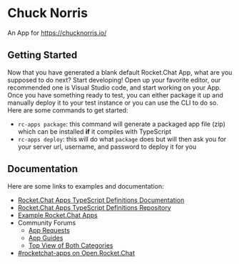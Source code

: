 # Chuck Norris
An App for https://chucknorris.io/

## Getting Started
Now that you have generated a blank default Rocket.Chat App, what are you supposed to do next?
Start developing! Open up your favorite editor, our recommended one is Visual Studio code,
and start working on your App. Once you have something ready to test, you can either
package it up and manually deploy it to your test instance or you can use the CLI to do so.
Here are some commands to get started:
- `rc-apps package`: this command will generate a packaged app file (zip) which can be installed **if** it compiles with TypeScript
- `rc-apps deploy`: this will do what `package` does but will then ask you for your server url, username, and password to deploy it for you

## Documentation
Here are some links to examples and documentation:
- [Rocket.Chat Apps TypeScript Definitions Documentation](https://rocketchat.github.io/Rocket.Chat.Apps-engine/)
- [Rocket.Chat Apps TypeScript Definitions Repository](https://github.com/RocketChat/Rocket.Chat.Apps-engine)
- [Example Rocket.Chat Apps](https://github.com/graywolf336/RocketChatApps)
- Community Forums
  - [App Requests](https://forums.rocket.chat/c/rocket-chat-apps/requests)
  - [App Guides](https://forums.rocket.chat/c/rocket-chat-apps/guides)
  - [Top View of Both Categories](https://forums.rocket.chat/c/rocket-chat-apps)
- [#rocketchat-apps on Open.Rocket.Chat](https://open.rocket.chat/channel/rocketchat-apps)
